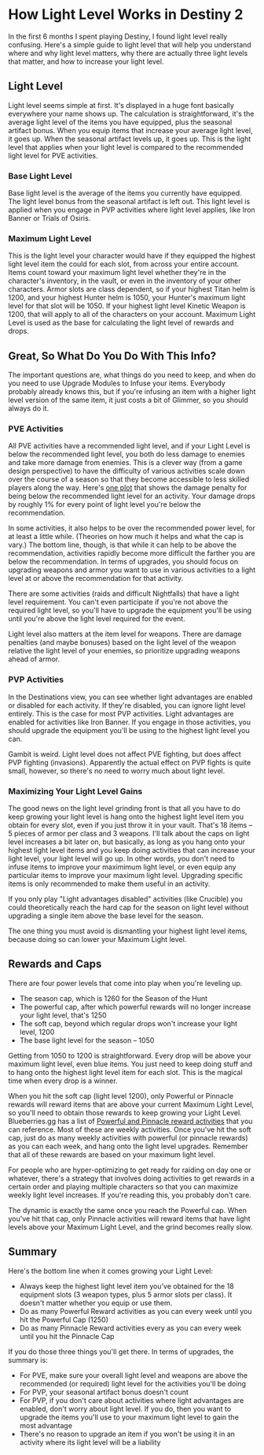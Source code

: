 # How Light Level Works in Destiny 2

In the first 6 months I spent playing Destiny, I found light level really confusing. Here's a simple guide to light level that will help you understand where and why light level matters, why there are actually three light levels that matter, and how to increase your light level.

## Light Level

Light level seems simple at first. It's displayed in a huge font basically everywhere your name shows up. The calculation is straightforward, it's the average light level of the items you have equipped, plus the seasonal artifact bonus.  When you equip items that increase your average light level, it goes up. When the seasonal artifact levels up, it goes up. This is the light level that applies when your light level is compared to the recommended light level for PVE activities.

### Base Light Level

Base light level is the average of the items you currently have equipped. The light level bonus from the seasonal artifact is left out. This light level is applied when you engage in PVP activities where light level applies, like Iron Banner or Trials of Osiris.

### Maximum Light Level

This is the light level your character would have if they equipped the highest light level item the could for each slot, from across your entire account. Items count toward your maximum light level whether they're in the character's inventory, in the vault, or even in the inventory of your other characters. Armor slots are class dependent, so if your highest Titan helm is 1200, and your highest Hunter helm is 1050, your Hunter's maximum light level for that slot will be 1050. If your highest light level Kinetic Weapon is 1200, that will apply to all of the characters on your account. Maximum Light Level is used as the base for calculating the light level of rewards and drops.

## Great, So What Do You Do With This Info?

The important questions are, what things do you need to keep, and when do you need to use Upgrade Modules to Infuse your items. Everybody probably already knows this, but if you're infusing an item with a higher light level version of the same item, it just costs a bit of Glimmer, so you should always do it.

### PVE Activities

All PVE activities have a recommended light level, and if your Light Level is below the recommended light level, you both do less damage to enemies and take more damage from enemies. This is a clever way (from a game design perspective) to have the difficulty of various activities scale down over the course of a season so that they become accessible to less skilled players along the way. Here's [one plot](https://imgur.com/a/45Qnh6n) that shows the damage penalty for being below the recommended light level for an activity. Your damage drops by roughly 1% for every point of light level you're below the recommendation.

In some activities, it also helps to be over the recommended power level, for at least a little while. (Theories on how much it helps and what the cap is vary.) The bottom line, though, is that while it can help to be above the recommendation, activities rapidly become more difficult the farther you are below the recommendation. In terms of upgrades, you should focus on upgrading weapons and armor you want to use in various activities to a light level at or above the recommendation for that activity.

There are some activities (raids and difficult Nightfalls) that have a light level requirement. You can't even participate if you're not above the required light level, so you'll have to upgrade the equipment you'll be using until you're above the light level required for the event.

Light level also matters at the item level for weapons. There are damage penalties (and maybe bonuses) based on the light level of the weapon relative the light level of your enemies, so prioritize upgrading weapons ahead of armor.

### PVP Activities

In the Destinations view, you can see whether light advantages are enabled or disabled for each activity. If they're disabled, you can ignore light level entirely. This is the case for most PVP activities. Light advantages are enabled for activities like Iron Banner. If you engage in those activities, you should upgrade the equipment you'll be using to the highest light level you can.

Gambit is weird. Light level does not affect PVE fighting, but does affect PVP fighting (invasions). Apparently the actual effect on PVP fights is quite small, however, so there's no need to worry much about light level.

### Maximizing Your Light Level Gains

The good news on the light level grinding front is that all you have to do keep growing your light level is hang onto the highest light level item you obtain for every slot, even if you just throw it in your vault. That's 18 items – 5 pieces of armor per class and 3 weapons. I'll talk about the caps on light level increases a bit later on, but basically, as long as you hang onto your highest light level items and you keep doing activities that can increase your light level, your light level will go up. In other words, you don't need to infuse items to improve your maximimum light level, or even equip any particular items to improve your maximum light level. Upgrading specific items is only recommended to make them useful in an activity.

If you only play "Light advantages disabled" activities (like Crucible) you could theoretically reach the hard cap for the season on light level without upgrading a single item above the base level for the season.

The one thing you must avoid is dismantling your highest light level items, because doing so can lower your Maximum Light level. 

## Rewards and Caps

There are four power levels that come into play when you're leveling up. 

* The season cap, which is 1260 for the Season of the Hunt
* The powerful cap, after which powerful rewards will no longer increase your light level, that's 1250
* The soft cap, beyond which regular drops won't increase your light level, 1200
* The base light level for the season – 1050

Getting from 1050 to 1200 is straightforward. Every drop will be above your maximum light level, even blue items. You just need to keep doing stuff and to hang onto the highest light level item for each slot. This is the magical time when every drop is a winner.

When you hit the soft cap (light level 1200), only Powerful or Pinnacle rewards will reward items that are above your current Maximum Light Level, so you'll need to obtain those rewards to keep growing your Light Level. Blueberries.gg has a list of [Powerful and Pinnacle reward activities](https://www.blueberries.gg/leveling/destiny-2-max-power-level/) that you can reference. Most of these are weekly activities. Once you've hit the soft cap, just do as many weekly activities with powerful (or pinnacle rewards) as you can each week, and hang onto the light level upgrades. Remember that all of these rewards are based on your maximum light level.

For people who are hyper-optimizing to get ready for raiding on day one or whatever, there's a strategy that involves doing activities to get rewards in a certain order and playing multiple characters so that you can maximize weekly light level increases. If you're reading this, you probably don't care.

The dynamic is exactly the same once you reach the Powerful cap. When you've hit that cap, only Pinnacle activities will reward items that have light levels above your Maximum Light Level, and the grind becomes really slow. 

## Summary

Here's the bottom line when it comes growing your Light Level:

* Always keep the highest light level item you've obtained for the 18 equipment slots (3 weapon types, plus 5 armor slots per class). It doesn't matter whether you equip or use them.
* Do as many Powerful Reward activities as you can every week until you hit the Powerful Cap (1250)
* Do as many Pinnacle Reward activities every as you can every week until you hit the Pinnacle Cap

If you do those three things you'll get there. In terms of upgrades, the summary is:

* For PVE, make sure your overall light level and weapons are above the recommended (or required) light level for the activities you'll be doing
* For PVP, your seasonal artifact bonus doesn't count
* For PVP, if you don't care about activities where light advantages are enabled, don't worry about light level. If you do, then you want to upgrade the items you'll use to your maximum light level to gain the most advantage
* There's no reason to upgrade an item if you won't be using it in an activity where its light level will be a liability
